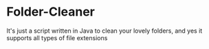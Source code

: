 # Folder-Cleaner
It's just a script written in Java to clean your lovely folders, and yes it supports all types of file extensions
